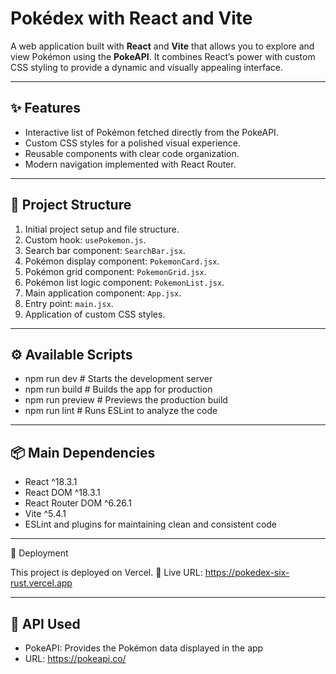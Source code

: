 # Pokédex with React and Vite

A web application built with **React** and **Vite** that allows you to explore and view Pokémon using the **PokeAPI**. It combines React’s power with custom CSS styling to provide a dynamic and visually appealing interface.

---

## ✨ Features

- Interactive list of Pokémon fetched directly from the PokeAPI.
- Custom CSS styles for a polished visual experience.
- Reusable components with clear code organization.
- Modern navigation implemented with React Router.

---

## 🧱 Project Structure

1. Initial project setup and file structure.
2. Custom hook: `usePokemon.js`.
3. Search bar component: `SearchBar.jsx`.
4. Pokémon display component: `PokemonCard.jsx`.
5. Pokémon grid component: `PokemonGrid.jsx`.
6. Pokémon list logic component: `PokemonList.jsx`.
7. Main application component: `App.jsx`.
8. Entry point: `main.jsx`.
9. Application of custom CSS styles.

---

## ⚙️ Available Scripts

- npm run dev # Starts the development server
- npm run build # Builds the app for production
- npm run preview # Previews the production build
- npm run lint # Runs ESLint to analyze the code

---

## 📦 Main Dependencies

- React ^18.3.1
- React DOM ^18.3.1
- React Router DOM ^6.26.1
- Vite ^5.4.1
- ESLint and plugins for maintaining clean and consistent code

---

🚀 Deployment

This project is deployed on Vercel.
🔗 Live URL: https://pokedex-six-rust.vercel.app

---

## 🔗 API Used

- PokeAPI: Provides the Pokémon data displayed in the app
- URL: https://pokeapi.co/
